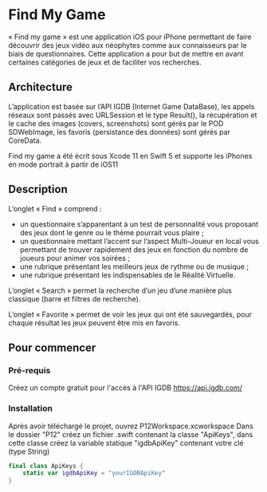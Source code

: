 # Find My Game

« Find my game » est une application iOS pour iPhone permettant de faire découvrir des jeux vidéo aux néophytes comme aux connaisseurs par le biais de questionnaires.
Cette application a pour but de mettre en avant certaines catégories de jeux et de faciliter vos recherches.

## Architecture

L’application est basée sur l’API IGDB (Internet Game DataBase), les appels réseaux sont passés avec URLSession et le type Result(), la récupération et le cache des images (covers, screenshots) sont gérés par le POD SDWebImage, les favoris (persistance des données) sont gérés par CoreData.

Find my game a été écrit sous Xcode 11 en Swift 5 et supporte les iPhones en mode portrait à partir de iOS11

## Description

L’onglet « Find » comprend :

-	un questionnaire s’apparentant à un test de personnalité vous proposant des jeux dont le genre ou le thème pourrait vous plaire ;
-	un questionnaire mettant l’accent sur l’aspect Multi-Joueur en local vous permettant de trouver rapidement des jeux en fonction du nombre de joueurs pour animer vos soirées ;
-	une rubrique présentant les meilleurs jeux de rythme ou de musique ;
-	une rubrique présentant les indispensables de le Réalité Virtuelle.
 
L’onglet « Search » permet la recherche d’un jeu d’une manière plus classique (barre et filtres de recherche).

L’onglet « Favorite » permet de voir les jeux qui ont été sauvegardés, pour chaque résultat les jeux peuvent être mis en favoris.

## Pour commencer

### Pré-requis

Créez un compte gratuit pour l'accès à l'API IGDB
https://api.igdb.com/

### Installation

Après avoir téléchargé le projet, ouvrez P12Workspace.xcworkspace
Dans le dossier "P12" créez un fichier .swift contenant la classe "ApiKeys", dans cette classe créez la variable statique "igdbApiKey" contenant votre clé (type String)

```swift
final class ApiKeys {
    static var igdbApiKey = "yourIGDBApiKey"
}
```
